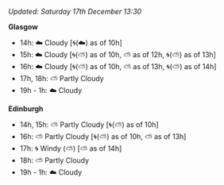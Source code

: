 *Updated: Saturday 17th December 13:30*

**Glasgow**

* 14h: :cloud: Cloudy [:cyclone:(:cloud:) as of 10h]
* 15h: :cloud: Cloudy [:cyclone:(:partly_sunny:) as of 10h, :partly_sunny: as of 12h, :cyclone:(:partly_sunny:) as of 13h]
* 16h: :cloud: Cloudy [:cyclone:(:partly_sunny:) as of 10h, :partly_sunny: as of 13h, :cyclone:(:partly_sunny:) as of 14h]
* 17h, 18h: :partly_sunny: Partly Cloudy
* 19h - 1h: :cloud: Cloudy

**Edinburgh**

* 14h, 15h: :partly_sunny: Partly Cloudy [:cyclone:(:partly_sunny:) as of 10h]
* 16h: :partly_sunny: Partly Cloudy [:cyclone:(:partly_sunny:) as of 10h, :partly_sunny: as of 13h]
* 17h: :cyclone: Windy (:partly_sunny:) [:partly_sunny: as of 14h]
* 18h: :partly_sunny: Partly Cloudy
* 19h - 1h: :cloud: Cloudy
